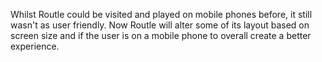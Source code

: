 Whilst Routle could be visited and played on mobile phones before, it still
wasn't as user friendly. Now Routle will alter some of its layout based on
screen size and if the user is on a mobile phone to overall create a better
experience.
